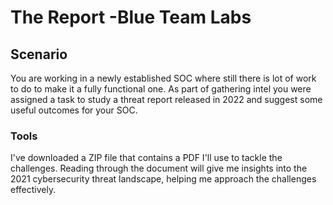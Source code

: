 # The Report -Blue Team Labs
## Scenario
You are working in a newly established SOC where still there is lot of work to do to make it a fully functional one. As part of gathering intel you were assigned a task to study a threat report released in 2022 and suggest some useful outcomes for your SOC.

### Tools
I've downloaded a ZIP file that contains a PDF I'll use to tackle the challenges. Reading through the document will give me insights into the 2021 cybersecurity threat landscape, helping me approach the challenges effectively.
